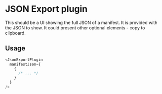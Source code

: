 # JSON Export plugin

This should be a UI showing the full JSON of a manifest. It is provided with
the JSON to show. It could present other optional elements - copy to clipboard.

## Usage

```js
<JsonExportPlugin
  manifestJson={
    {
      /* ... */
    }
  }
/>
```
